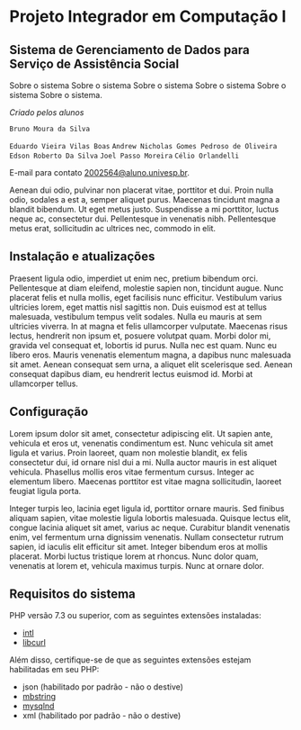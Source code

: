# Projeto Integrador em Computação I

## Sistema de Gerenciamento de Dados para Serviço de Assistência Social

Sobre o sistema
Sobre o sistema Sobre o sistema Sobre o sistema Sobre o sistema Sobre o sistema.


*Criado pelos alunos*


`Bruno Moura da Silva`

`Eduardo Vieira Vilas Boas`
`Andrew Nicholas Gomes Pedroso de Oliveira`
`Edson Roberto Da Silva`
`Joel Passo Moreira`
`Célio Orlandelli`

E-mail para contato
[2002564@aluno.univesp.br](mailto:2002564@aluno.univesp.br).


Aenean dui odio, pulvinar non placerat vitae, porttitor et dui. Proin nulla odio, sodales a est a, semper aliquet purus. Maecenas tincidunt magna a blandit bibendum. Ut eget metus justo. Suspendisse a mi porttitor, luctus neque ac, consectetur dui. Pellentesque in venenatis nibh. Pellentesque metus erat, sollicitudin ac ultrices nec, commodo in elit.


## Instalação e atualizações



Praesent ligula odio, imperdiet ut enim nec, pretium bibendum orci. Pellentesque at diam eleifend, molestie sapien non, tincidunt augue. Nunc placerat felis et nulla mollis, eget facilisis nunc efficitur. Vestibulum varius ultricies lorem, eget mattis nisl sagittis non. Duis euismod est at tellus malesuada, vestibulum tempus velit sodales. Nulla eu mauris at sem ultricies viverra. In at magna et felis ullamcorper vulputate. Maecenas risus lectus, hendrerit non ipsum et, posuere volutpat quam. Morbi dolor mi, gravida vel consequat et, lobortis id purus. Nulla nec est quam. Nunc eu libero eros. Mauris venenatis elementum magna, a dapibus nunc malesuada sit amet. Aenean consequat sem urna, a aliquet elit scelerisque sed. Aenean consequat dapibus diam, eu hendrerit lectus euismod id. Morbi at ullamcorper tellus.

## Configuração


Lorem ipsum dolor sit amet, consectetur adipiscing elit. Ut sapien ante, vehicula et eros ut, venenatis condimentum est. Nunc vehicula sit amet ligula et varius. Proin laoreet, quam non molestie blandit, ex felis consectetur dui, id ornare nisl dui a mi. Nulla auctor mauris in est aliquet vehicula. Phasellus mollis eros vitae fermentum cursus. Integer ac elementum libero. Maecenas porttitor est vitae magna sollicitudin, laoreet feugiat ligula porta.

Integer turpis leo, lacinia eget ligula id, porttitor ornare mauris. Sed finibus aliquam sapien, vitae molestie ligula lobortis malesuada. Quisque lectus elit, congue lacinia aliquet sit amet, varius ac neque. Curabitur blandit venenatis enim, vel fermentum urna dignissim venenatis. Nullam consectetur rutrum sapien, id iaculis elit efficitur sit amet. Integer bibendum eros at mollis placerat. Morbi luctus tristique lorem at rhoncus. Nunc dolor quam, venenatis at lorem et, vehicula maximus turpis. Nunc at ornare dolor.






## Requisitos do sistema

PHP versão 7.3 ou superior, com as seguintes extensões instaladas:

- [intl](http://php.net/manual/en/intl.requirements.php)
- [libcurl](http://php.net/manual/en/curl.requirements.php) 

Além disso, certifique-se de que as seguintes extensões estejam habilitadas em seu PHP:

- json (habilitado por padrão - não o destive)
- [mbstring](http://php.net/manual/en/mbstring.installation.php)
- [mysqlnd](http://php.net/manual/en/mysqlnd.install.php)
- xml (habilitado por padrão - não o destive)
